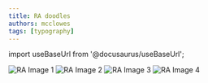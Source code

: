 ```yaml
---
title: RA doodles
authors: mcclowes
tags: [typography]
---
```


import useBaseUrl from '@docusaurus/useBaseUrl';

<div style={{ display: 'grid', gridTemplateColumns: 'repeat(auto-fit, minmax(300px, 1fr))', gap: '20px', padding: '20px' }}>
  <img src={useBaseUrl('/img/posts/ra/RA1.png')} alt="RA Image 1" style={{ width: '100%', height: 'auto' }} />
  <img src={useBaseUrl('/img/posts/ra/RA2.png')} alt="RA Image 2" style={{ width: '100%', height: 'auto' }} />
  <img src={useBaseUrl('/img/posts/ra/RA3.png')} alt="RA Image 3" style={{ width: '100%', height: 'auto' }} />
  <img src={useBaseUrl('/img/posts/ra/RA4.png')} alt="RA Image 4" style={{ width: '100%', height: 'auto' }} />
</div> 